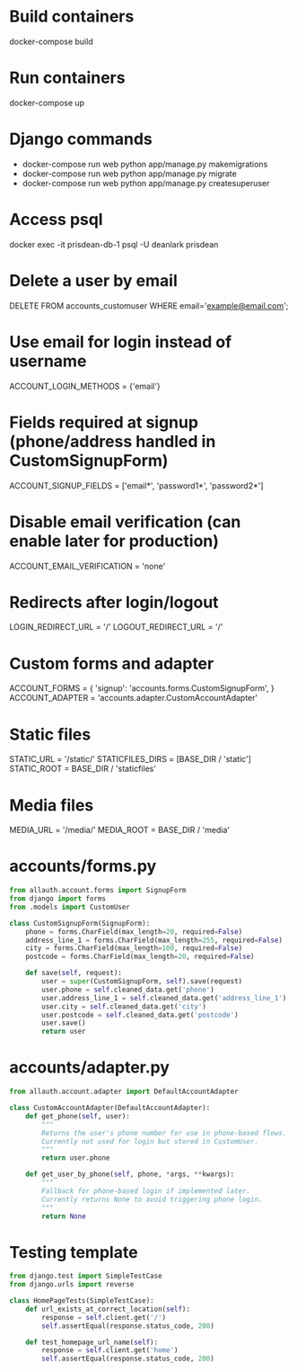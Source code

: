 # Build containers
docker-compose build

# Run containers
docker-compose up

# Django commands
- docker-compose run web python app/manage.py makemigrations
- docker-compose run web python app/manage.py migrate
- docker-compose run web python app/manage.py createsuperuser

# Access psql
docker exec -it prisdean-db-1 psql -U deanlark prisdean

# Delete a user by email
DELETE FROM accounts_customuser WHERE email='example@email.com';

# Use email for login instead of username
ACCOUNT_LOGIN_METHODS = {'email'}

# Fields required at signup (phone/address handled in CustomSignupForm)
ACCOUNT_SIGNUP_FIELDS = ['email*', 'password1*', 'password2*']

# Disable email verification (can enable later for production)
ACCOUNT_EMAIL_VERIFICATION = 'none'

# Redirects after login/logout
LOGIN_REDIRECT_URL = '/'
LOGOUT_REDIRECT_URL = '/'

# Custom forms and adapter
ACCOUNT_FORMS = {
    'signup': 'accounts.forms.CustomSignupForm',
}
ACCOUNT_ADAPTER = 'accounts.adapter.CustomAccountAdapter'

# Static files
STATIC_URL = '/static/'
STATICFILES_DIRS = [BASE_DIR / 'static']
STATIC_ROOT = BASE_DIR / 'staticfiles'

# Media files
MEDIA_URL = '/media/'
MEDIA_ROOT = BASE_DIR / 'media'

# accounts/forms.py

```python
from allauth.account.forms import SignupForm
from django import forms
from .models import CustomUser

class CustomSignupForm(SignupForm):
    phone = forms.CharField(max_length=20, required=False)
    address_line_1 = forms.CharField(max_length=255, required=False)
    city = forms.CharField(max_length=100, required=False)
    postcode = forms.CharField(max_length=20, required=False)

    def save(self, request):
        user = super(CustomSignupForm, self).save(request)
        user.phone = self.cleaned_data.get('phone')
        user.address_line_1 = self.cleaned_data.get('address_line_1')
        user.city = self.cleaned_data.get('city')
        user.postcode = self.cleaned_data.get('postcode')
        user.save()
        return user

```

# accounts/adapter.py

```python
from allauth.account.adapter import DefaultAccountAdapter

class CustomAccountAdapter(DefaultAccountAdapter):
    def get_phone(self, user):
        """
        Returns the user's phone number for use in phone-based flows.
        Currently not used for login but stored in CustomUser.
        """
        return user.phone

    def get_user_by_phone(self, phone, *args, **kwargs):
        """
        Fallback for phone-based login if implemented later.
        Currently returns None to avoid triggering phone login.
        """
        return None
```

# Testing template
```python
from django.test import SimpleTestCase
from django.urls import reverse

class HomePageTests(SimpleTestCase):
    def url_exists_at_correct_location(self):
        response = self.client.get('/')
        self.assertEqual(response.status_code, 200)

    def test_homepage_url_name(self):
        response = self.client.get('home')
        self.assertEqual(response.status_code, 200)
```